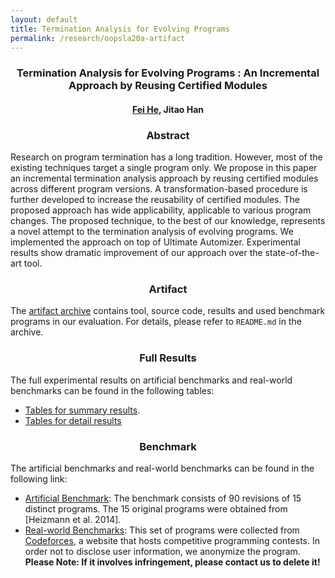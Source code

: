 ```yaml
---
layout: default
title: Termination Analysis for Evolving Programs 
permalink: /research/oopsla20a-artifact
---
```


### <center> Termination Analysis for Evolving Programs : An Incremental Approach by Reusing Certified Modules</center>

#### <center><a href="https://feihe.github.io/">Fei He</a>, Jitao Han</center>

### <center>Abstract</center>

Research on program termination has a long tradition. However, most of the existing techniques target a single program only. We propose in this paper an incremental termination analysis approach by reusing certified modules across different program versions. A transformation-based procedure is further developed to increase the reusability of certified modules. The proposed approach has wide applicability, applicable to various program changes. The proposed technique, to the best of our knowledge, represents a novel attempt to the termination analysis of evolving programs. We implemented the approach on top of Ultimate Automizer. Experimental results show dramatic improvement of our approach over the state-of-the-art tool.

### <center>Artifact</center>

The  [artifact archive](https://cloud.tsinghua.edu.cn/f/9cf41e3252eb4b4d8ae3/?dl=1) contains tool, source code, results and used benchmark programs in our evaluation. For details, please refer to `README.md` in the archive.  

### <center>Full Results</center>

The full experimental results on artificial benchmarks and real-world benchmarks can be found in the following tables:

- [Tables for summary results](https://cloud.tsinghua.edu.cn/f/3e3525dec69f44c28ab8/?dl=1).
- [Tables for detail results](https://cloud.tsinghua.edu.cn/f/b38c0908f02948a3aa91/?dl=1)

### <center>Benchmark</center>

The artificial benchmarks and real-world benchmarks can be found in the following link:

- [Artificial Benchmark](https://cloud.tsinghua.edu.cn/f/96f03a5955c143948081/?dl=1): The benchmark consists of 90 revisions of 15 distinct programs. The 15 original programs were obtained from [Heizmann et al. 2014].
- [Real-world Benchmarks](https://cloud.tsinghua.edu.cn/f/e6f8eb2602654a258c79/?dl=1): This set of programs were collected from [Codeforces](https://codeforces.com/), a website that hosts competitive programming contests. In order not to disclose user information, we anonymize the program. 
  **Please Note: If it involves infringement, please contact us to delete it!**
